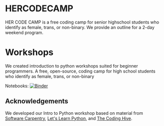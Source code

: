 # HERCODECAMP

HER CODE CAMP is a free coding camp for senior highschool students who identify as female, trans, or non-binary. We provide an outline for a 2-day weekend program.

# Workshops
We created introduction to python workshops suited for beginner programmers.
A free, open-source, coding camp for high school students who identify as female, trans, or non-binary

Notebooks: [![Binder](https://mybinder.org/badge_logo.svg)](https://mybinder.org/v2/gh/jopineda/HERCODECAMP/7027ac7ac078358ad23a6834dac8b04e33469e68)

## Acknowledgements
We developed our Intro to Python workshop based on material from [Software Carpentry](http://swcarpentry.github.io/python-novice-gapminder/), [Let's Learn Python](http://www.letslearnpython.com/learn/), and [The Coding Hive](https://www.thecodinghive.com/).

